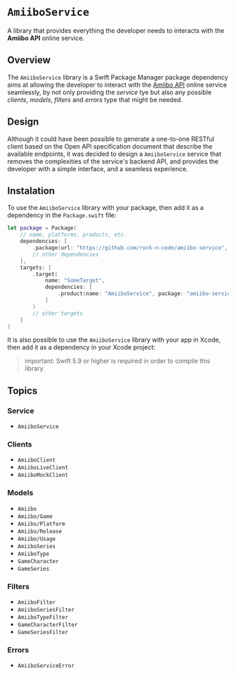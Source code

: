 # ``AmiiboService``

A library that provides everything the developer needs to interacts with the **Amiibo API** online service.

## Overview

The `AmiiboService` library is a Swift Package Manager package dependency aims at allowing the developer to interact with the [Amiibo API](https://www.amiiboapi.com) online service seamlessly, by not only providing the *service* tye but also any possible *clients*, *models*, *filters* and *errors* type that might be needed.

## Design

Although it could have been possible to generate a one-to-one RESTful client based on the Open API specification document that describe the available endpoints, it was decided to design a ``AmiiboService`` service that removes the complexities of the service's backend API, and provides the developer with a simple interface, and a seamless experience.

## Instalation

To use the `AmiiboService` library with your package, then add it as a dependency in the `Package.swift` file:

```swift
let package = Package(
    // name, platforms, products, etc.
    dependencies: [
        .package(url: "https://github.com/rock-n-code/amiibo-service", from: "1.0.0"),
        // other dependencies
    ],
    targets: [
        .target(
            name: "SomeTarget", 
            dependencies: [
                .product(name: "AmiiboService", package: "amiibo-service"),
            ]
        )
        // other targets
    ]
)
```

It is also possible to use the `AmiiboService` library with your app in Xcode, then add it as a dependency in your Xcode project:

> important: Swift 5.9 or higher is required in order to compile this library.

## Topics

### Service

- ``AmiiboService``

### Clients

- ``AmiiboClient``
- ``AmiiboLiveClient``
- ``AmiiboMockClient``

### Models

- ``Amiibo``
- ``Amiibo/Game``
- ``Amiibo/Platform``
- ``Amiibo/Release``
- ``Amiibo/Usage``
- ``AmiiboSeries``
- ``AmiiboType``
- ``GameCharacter``
- ``GameSeries``

### Filters

- ``AmiiboFilter``
- ``AmiiboSeriesFilter``
- ``AmiiboTypeFilter``
- ``GameCharacterFilter``
- ``GameSeriesFilter``

### Errors

- ``AmiiboServiceError``
